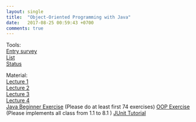 ```yaml
---
layout: single
title:  "Object-Oriented Programming with Java"
date:   2017-08-25 00:59:43 +0700
comments: true
---
```

Tools:  
[Entry survey][entry_survey]  
[List][list]  
[Status][status]

Material:  
[Lecture 1][lecture1]  
[Lecture 2][lecture2]  
[Lecture 3][lecture3]  
[Lecture 4][lecture4]  
[Java Beginner Exercise][exercise1] (Please do at least first 74 exercises)
[OOP Exercise][exercise2] (Please implements all class from 1.1 to 8.1 )
[JUnit Tutorial][junit_tutorial]

[entry_survey]: https://goo.gl/forms/aIggEhFVbc9Mf3Df2
[list]: https://goo.gl/Rk3BNR
[status]: https://goo.gl/xbQurs
[exercise1]: https://goo.gl/vTV8zM
[exercise2]: https://goo.gl/9NQEHR
[lecture1]: /courses/oopjava/lecture1.pptx
[lecture2]: /courses/oopjava/lecture2.pptx
[lecture3]: /courses/oopjava/lecture3.pptx
[lecture4]: /courses/oopjava/lecture4.pptx
[junit_tutorial]: https://goo.gl/ucNux1